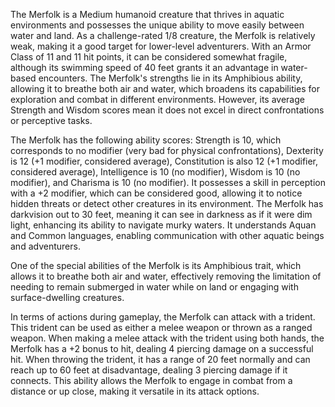 The Merfolk is a Medium humanoid creature that thrives in aquatic environments and possesses the unique ability to move easily between water and land. As a challenge-rated 1/8 creature, the Merfolk is relatively weak, making it a good target for lower-level adventurers. With an Armor Class of 11 and 11 hit points, it can be considered somewhat fragile, although its swimming speed of 40 feet grants it an advantage in water-based encounters. The Merfolk's strengths lie in its Amphibious ability, allowing it to breathe both air and water, which broadens its capabilities for exploration and combat in different environments. However, its average Strength and Wisdom scores mean it does not excel in direct confrontations or perceptive tasks.

The Merfolk has the following ability scores: Strength is 10, which corresponds to no modifier (very bad for physical confrontations), Dexterity is 12 (+1 modifier, considered average), Constitution is also 12 (+1 modifier, considered average), Intelligence is 10 (no modifier), Wisdom is 10 (no modifier), and Charisma is 10 (no modifier). It possesses a skill in perception with a +2 modifier, which can be considered good, allowing it to notice hidden threats or detect other creatures in its environment. The Merfolk has darkvision out to 30 feet, meaning it can see in darkness as if it were dim light, enhancing its ability to navigate murky waters. It understands Aquan and Common languages, enabling communication with other aquatic beings and adventurers.

One of the special abilities of the Merfolk is its Amphibious trait, which allows it to breathe both air and water, effectively removing the limitation of needing to remain submerged in water while on land or engaging with surface-dwelling creatures.

In terms of actions during gameplay, the Merfolk can attack with a trident. This trident can be used as either a melee weapon or thrown as a ranged weapon. When making a melee attack with the trident using both hands, the Merfolk has a +2 bonus to hit, dealing 4 piercing damage on a successful hit. When throwing the trident, it has a range of 20 feet normally and can reach up to 60 feet at disadvantage, dealing 3 piercing damage if it connects. This ability allows the Merfolk to engage in combat from a distance or up close, making it versatile in its attack options.